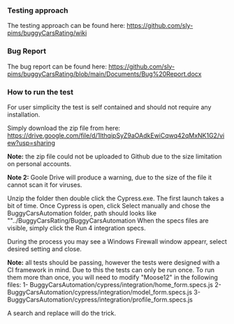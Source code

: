 ### Testing approach
The testing approach can be found here: https://github.com/sly-pims/buggyCarsRating/wiki

### Bug Report
The bug report can be found here: https://github.com/sly-pims/buggyCarsRating/blob/main/Documents/Bug%20Report.docx

### How to run the test
For user simplicity the test is self contained and should not require any installation. 

Simply download the zip file from here: https://drive.google.com/file/d/1lthqipSyZ9aOAdkEwiCqwq42qMxNK1G2/view?usp=sharing

**Note:** the zip file could not be uploaded to Github due to the size limitation on personal accounts.

**Note 2:** Goole Drive will produce a warning, due to the size of the file it cannot scan it for viruses.

Unzip the folder then double click the Cypress.exe. The first launch takes a bit of time.
Once Cypress is open, click Select manually and chose the BuggyCarsAutomation folder, path should looks  like ""../BuggyCarsRating/BuggyCarsAutomation
When the specs files are visible, simply click the Run 4 integration specs.

During the process you may see a Windows Firewall window appearr, select desired setting and close.

**Note:** all tests should be passing, however the tests were designed with a CI framework in mind. Due to this the tests can only be run once. To run them more than once, you will need to modify "Moose12" in the following files:
1- BuggyCarsAutomation/cypress/integration/home_form.specs.js
2- BuggyCarsAutomation/cypress/integration/model_form.specs.js
3- BuggyCarsAutomation/cypress/integration/profile_form.specs.js

A search and replace will do the trick.
